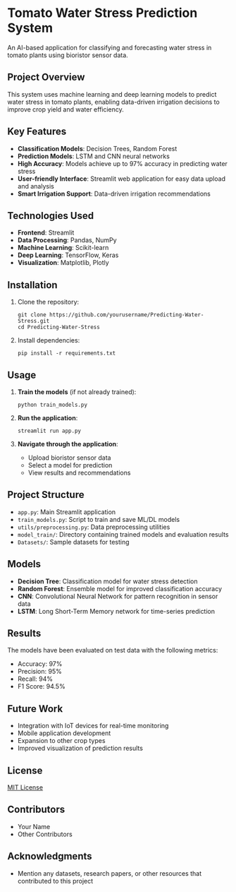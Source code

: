 # Tomato Water Stress Prediction System

An AI-based application for classifying and forecasting water stress in tomato plants using bioristor sensor data.

## Project Overview

This system uses machine learning and deep learning models to predict water stress in tomato plants, enabling data-driven irrigation decisions to improve crop yield and water efficiency.

## Key Features

- **Classification Models**: Decision Trees, Random Forest
- **Prediction Models**: LSTM and CNN neural networks
- **High Accuracy**: Models achieve up to 97% accuracy in predicting water stress
- **User-friendly Interface**: Streamlit web application for easy data upload and analysis
- **Smart Irrigation Support**: Data-driven irrigation recommendations

## Technologies Used

- **Frontend**: Streamlit
- **Data Processing**: Pandas, NumPy
- **Machine Learning**: Scikit-learn
- **Deep Learning**: TensorFlow, Keras
- **Visualization**: Matplotlib, Plotly

## Installation

1. Clone the repository:
   ```
   git clone https://github.com/yourusername/Predicting-Water-Stress.git
   cd Predicting-Water-Stress
   ```

2. Install dependencies:
   ```
   pip install -r requirements.txt
   ```

## Usage

1. **Train the models** (if not already trained):
   ```
   python train_models.py
   ```

2. **Run the application**:
   ```
   streamlit run app.py
   ```

3. **Navigate through the application**:
   - Upload bioristor sensor data
   - Select a model for prediction
   - View results and recommendations

## Project Structure

- `app.py`: Main Streamlit application
- `train_models.py`: Script to train and save ML/DL models
- `utils/preprocessing.py`: Data preprocessing utilities
- `model_train/`: Directory containing trained models and evaluation results
- `Datasets/`: Sample datasets for testing

## Models

- **Decision Tree**: Classification model for water stress detection
- **Random Forest**: Ensemble model for improved classification accuracy
- **CNN**: Convolutional Neural Network for pattern recognition in sensor data
- **LSTM**: Long Short-Term Memory network for time-series prediction

## Results

The models have been evaluated on test data with the following metrics:
- Accuracy: 97%
- Precision: 95%
- Recall: 94%
- F1 Score: 94.5%

## Future Work

- Integration with IoT devices for real-time monitoring
- Mobile application development
- Expansion to other crop types
- Improved visualization of prediction results

## License

[MIT License](LICENSE)

## Contributors

- Your Name
- Other Contributors

## Acknowledgments

- Mention any datasets, research papers, or other resources that contributed to this project

